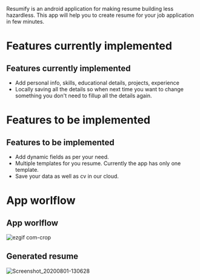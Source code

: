 Resumify is an android application for making resume building less hazardless.
This app will help you to create resume for your job application in few minutes.

# Features currently implemented
## Features currently implemented

  -  Add personal info, skills, educational details, projects, experience
  -  Locally saving all the details so when next time you want to change something
     you don't need to fillup all the details again.

# Features to be implemented
## Features to be implemented
  - Add dynamic fields as per your need.
  - Multiple templates for you resume. Currently the app has only one template.
  - Save your data as well as cv in our cloud.

# App worlflow
## App worlflow
![ezgif com-crop](https://user-images.githubusercontent.com/61452757/89096973-651d7180-d3f8-11ea-933a-70bff5d74465.gif)

## Generated resume
![Screenshot_20200801-130628](https://user-images.githubusercontent.com/61452757/89097066-13c1b200-d3f9-11ea-8cbf-d010bc7d7860.jpg)

